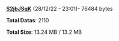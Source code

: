 [**S2jbJSqK**](/data/S2jbJSqK.txt) (28/12/22 - 23:01)- 76484 bytes

**Total Datas**: 2110

**Total Size**: 13.24 MB / 13.2 MB